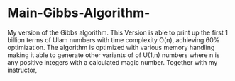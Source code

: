 # Main-Gibbs-Algorithm-
My version of the Gibbs algorithm. This Version is able to print up the first 1 billion terms of Ulam numbers with time complexity O(n), achieving 60% optimization. The algorithm is optimized with various memory handling making it able to generate other variants of of U(1,n) numbers where n is any positive integers with a calculated magic number. Together with my instructor, 

